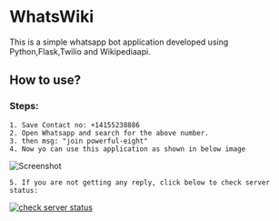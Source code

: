 # WhatsWiki
This is a simple whatsapp bot application developed using Python,Flask,Twilio and Wikipediaapi.
## How to use?
### Steps:
```
1. Save Contact no: +14155238886
2. Open Whatsapp and search for the above number.
3. then msg: "join powerful-eight"
4. Now yo can use this application as shown in below image
```
![Screenshot](https://drive.google.com/uc?export=view&id=13EE7FjavMAMBBpLpfuHNV7tyOwsJir-e)

```
5. If you are not getting any reply, click below to check server status:
```
[![check server status](https://drive.google.com/uc?export=view&id=1iKo2MLmbZE6RO-ugX5aI14EsaWjYNjR-)](https://wappchatbot.herokuapp.com/)
